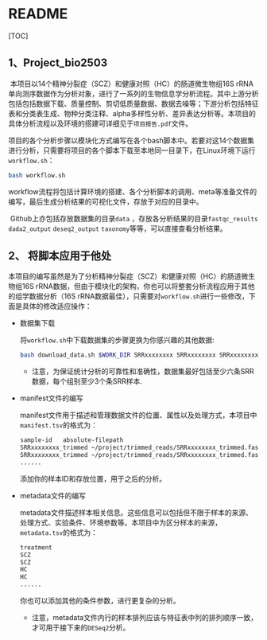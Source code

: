 # README



[TOC]

## 1、Project_bio2503

​		本项目以14个精神分裂症（SCZ）和健康对照（HC）的肠道微生物组16S rRNA单向测序数据作为分析对象，进行了一系列的生物信息学分析流程。其中上游分析包括包括数据下载、质量控制、剪切低质量数据、数据去噪等；下游分析包括特征表和分类表生成、物种分类注释、alpha多样性分析、差异表达分析等。本项目的具体分析流程以及环境的搭建可详细见于`项目报告.pdf`文件。

​		项目的各个分析步骤以模块化方式编写在各个bash脚本中。若要对这14个数据集进行分析，只需要将项目的各个脚本下载至本地同一目录下，在Linux环境下运行`workflow.sh`：

```bash
bash workflow.sh
```

​		workflow流程将包括计算环境的搭建、各个分析脚本的调用、meta等准备文件的编写，最后生成分析结果的可视化文件，存放于对应的目录中。

​		Github上亦包括存放数据集的目录`data` ，存放各分析结果的目录`fastqc_results` `dada2_output` `deseq2_output` `taxonomy`等等，可以直接查看分析结果。





## 2、 将脚本应用于他处

​		本项目的编写虽然是为了分析精神分裂症（SCZ）和健康对照（HC）的肠道微生物组16S rRNA数据，但由于模块化的架构，你也可以将整套分析流程应用于其他的组学数据分析（16S rRNA数据最佳），只需要对`workflow.sh`进行一些修改，下面是具体的修改适应操作：

  + 数据集下载

    将`workflow.sh`中下载数据集的步骤更换为你感兴趣的其他数据:

    ```bash
    bash download_data.sh $WORK_DIR SRRxxxxxxxx SRRxxxxxxxx SRRxxxxxxxx
    ```

    + 注意，为保证统计分析的可靠性和准确性，数据集最好包括至少六条SRR数据，每个组别至少3个条SRR样本.

      

  + manifest文件的编写

    manifest文件用于描述和管理数据文件的位置、属性以及处理方式，本项目中`manifest.tsv`的格式为：

    ```bash
    sample-id	absolute-filepath
    SRRxxxxxxxx_trimmed	~/project/trimmed_reads/SRRxxxxxxxx_trimmed.fastq
    SRRxxxxxxxx_trimmed	~/project/trimmed_reads/SRRxxxxxxxx_trimmed.fastq
    ......
    ```

    添加你的样本ID和存放位置，用于之后的分析。



  + metadata文件的编写

    metadata文件描述样本相关信息。这些信息可以包括但不限于样本的来源、处理方式、实验条件、环境参数等。本项目中为区分样本的来源，`metadata.tsv`的格式为：

    ```bash
    treatment
    SCZ
    SCZ
    HC
    HC
    ......
    ```

    你也可以添加其他的条件参数，进行更复杂的分析。
    
    + 注意，metadata文件内行的样本排列应该与特征表中列的排列顺序一致，才可用于接下来的`DESeq2`分析。

